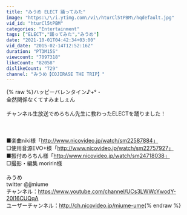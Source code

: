 ```yaml
---
title: "みうめ ELECT 踊ってみた"
image: "https:\/\/i.ytimg.com\/vi\/hturCl5tPBM\/hqdefault.jpg"
vid_id: "hturCl5tPBM"
categories: "Entertainment"
tags: ["ELECT","踊ってみた","みうめ"]
date: "2021-10-01T04:42:34+03:00"
vid_date: "2015-02-14T12:52:16Z"
duration: "PT3M15S"
viewcount: "7097318"
likeCount: "82058"
dislikeCount: "729"
channel: "みうめ【COJIRASE THE TRIP】"
---
```

{% raw %}ハッピーバレンタイン♪+°・<br />全然関係なくてすみましぇん<br /><br />チャンネル生放送でめろちん先生に教わったELECTを踊りました！<br /><br /><br /><br />■楽曲niki様「<a rel="nofollow" target="blank" href="http://www.nicovideo.jp/watch/sm22587884」">http://www.nicovideo.jp/watch/sm22587884」</a><br />□使用音源EVO+様「<a rel="nofollow" target="blank" href="http://www.nicovideo.jp/watch/sm22757927」">http://www.nicovideo.jp/watch/sm22757927」</a><br />■振付めろちん様「<a rel="nofollow" target="blank" href="http://www.nicovideo.jp/watch/sm24718038」">http://www.nicovideo.jp/watch/sm24718038」</a><br />□撮影・編集 moririn様<br /><br />みうめ<br />twitter @jjmiume<br />チャンネル：<a rel="nofollow" target="blank" href="https://www.youtube.com/channel/UCs3LWWcYwodY-20l16CUQqA">https://www.youtube.com/channel/UCs3LWWcYwodY-20l16CUQqA</a><br />ユーザーチャンネル：<a rel="nofollow" target="blank" href="http://ch.nicovideo.jp/miume-ume">http://ch.nicovideo.jp/miume-ume</a>{% endraw %}
